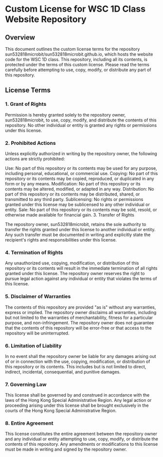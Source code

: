 # Custom License for WSC 1D Class Website Repository

## Overview

This document outlines the custom license terms for the repository sun532818microbit/sun532818microbit.github.io, which hosts the website code for the WSC 1D class. This repository, including all its contents, is protected under the terms of this custom license. Please read the terms carefully before attempting to use, copy, modify, or distribute any part of this repository.

## License Terms

### 1. Grant of Rights

Permission is hereby granted solely to the repository owner, sun532818microbit, to use, copy, modify, and distribute the contents of this repository. No other individual or entity is granted any rights or permissions under this license.

### 2. Prohibited Actions

Unless explicitly authorized in writing by the repository owner, the following actions are strictly prohibited:

Use: No part of this repository or its contents may be used for any purpose, including personal, educational, or commercial use.
Copying: No part of this repository or its contents may be copied, reproduced, or duplicated in any form or by any means.
Modification: No part of this repository or its contents may be altered, modified, or adapted in any way.
Distribution: No part of this repository or its contents may be distributed, shared, or transmitted to any third party.
Sublicensing: No rights or permissions granted under this license may be sublicensed to any other individual or entity.
Sale: No part of this repository or its contents may be sold, resold, or otherwise made available for financial gain.
3. Transfer of Rights

The repository owner, sun532818microbit, retains the sole authority to transfer the rights granted under this license to another individual or entity. Any such transfer must be documented in writing and explicitly state the recipient's rights and responsibilities under this license.

### 4. Termination of Rights

Any unauthorized use, copying, modification, or distribution of this repository or its contents will result in the immediate termination of all rights granted under this license. The repository owner reserves the right to pursue legal action against any individual or entity that violates the terms of this license.

### 5. Disclaimer of Warranties

The contents of this repository are provided "as is" without any warranties, express or implied. The repository owner disclaims all warranties, including but not limited to the warranties of merchantability, fitness for a particular purpose, and non-infringement. The repository owner does not guarantee that the contents of this repository will be error-free or that access to the repository will be uninterrupted.

### 6. Limitation of Liability

In no event shall the repository owner be liable for any damages arising out of or in connection with the use, copying, modification, or distribution of this repository or its contents. This includes but is not limited to direct, indirect, incidental, consequential, and punitive damages.

### 7. Governing Law

This license shall be governed by and construed in accordance with the laws of the Hong Kong Special Administrative Region. Any legal action or proceeding arising under this license shall be brought exclusively in the courts of the Hong Kong Special Administrative Region.

### 8. Entire Agreement

This license constitutes the entire agreement between the repository owner and any individual or entity attempting to use, copy, modify, or distribute the contents of this repository. Any amendments or modifications to this license must be made in writing and signed by the repository owner.
